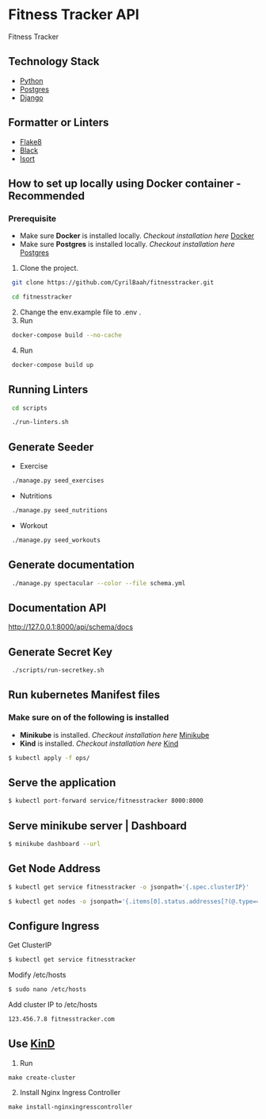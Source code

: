 # Fitness Tracker API
Fitness Tracker 

## Technology Stack
- [Python](https://www.python.org/ "python")
- [Postgres](https://www.postgresql.org/ "Postgres")
- [Django](https://www.django-rest-framework.org/ "Django")

## Formatter or Linters
- [Flake8](https://flake8.pycqa.org/en/latest/index.html# "Flake8")
- [Black](https://black.readthedocs.io/en/stable/ "Black") 
- [Isort](https://pycqa.github.io/isort/ "Isort")


## How to set up locally using Docker container - **Recommended**
### Prerequisite
- Make sure **Docker** is installed locally. *Checkout installation here* [Docker](https://www.docker.com/ "Docker")
- Make sure **Postgres** is installed locally. *Checkout installation here* [Postgres](https://www.postgresql.org/ "Postgres")

1. Clone the project.
```sh
 git clone https://github.com/CyrilBaah/fitnesstracker.git
```
```sh
 cd fitnesstracker
```
2. Change the env.example file to .env .
3. Run 
```sh
 docker-compose build --no-cache
```
4. Run 
```sh
 docker-compose build up
```

## Running Linters
```sh
 cd scripts
```
```sh
 ./run-linters.sh
```

## Generate Seeder
- Exercise
```sh
 ./manage.py seed_exercises
```
- Nutritions
```sh
 ./manage.py seed_nutritions
```
- Workout
```sh
 ./manage.py seed_workouts
```
## Generate documentation
```sh
 ./manage.py spectacular --color --file schema.yml
```

## Documentation API
http://127.0.0.1:8000/api/schema/docs

## Generate Secret Key
```sh
 ./scripts/run-secretkey.sh 
```

## Run kubernetes Manifest files
### Make sure on of the following is installed
 - **Minikube** is installed. *Checkout installation here* [Minikube](https://minikube.sigs.k8s.io/docs/ "Minikube")
 - **Kind** is installed. *Checkout installation here* [Kind](https://kind.sigs.k8s.io/ "Kind")

```sh
$ kubectl apply -f ops/
```

## Serve the application
```sh
$ kubectl port-forward service/fitnesstracker 8000:8000
```

## Serve minikube server | Dashboard
```sh
$ minikube dashboard --url
```
## Get Node Address

```sh
$ kubectl get service fitnesstracker -o jsonpath='{.spec.clusterIP}'
```

```sh
$ kubectl get nodes -o jsonpath='{.items[0].status.addresses[?(@.type=="InternalIP")].address}'
```

## Configure Ingress
Get ClusterIP
```sh
$ kubectl get service fitnesstracker
```
Modify /etc/hosts
```sh
$ sudo nano /etc/hosts
```
Add cluster IP to /etc/hosts
```bash
123.456.7.8 fitnesstracker.com
```

## Use [KinD](https://kind.sigs.k8s.io/ "KinD")
1. Run
```
make create-cluster
```
2. Install Nginx Ingress Controller
```
make install-nginxingresscontroller 
```